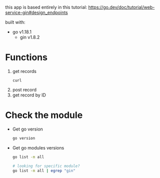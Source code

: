 this app is based entirely in this tutorial: https://go.dev/doc/tutorial/web-service-gin#design_endpoints

built with:
* go v1.18.1
    * gin v1.8.2

# Functions
1. get records
    ```
    curl 
    ```
2. post record
3. get record by ID

# Check the module
* Get go version
    ```bash
    go version 
    ```
* Get go modules versions
    ```bash
    go list -m all
    
    # looking for specific module?
    go list -m all | egrep "gin"
    ```